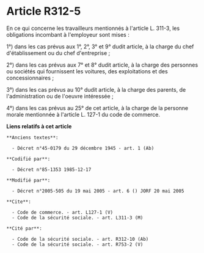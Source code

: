 # Article R312-5

En ce qui concerne les travailleurs mentionnés à l'article L. 311-3, les obligations incombant à l'employeur sont mises : 

1°) dans les cas prévus aux 1°, 2°, 3° et 9° dudit article, à la charge du chef d'établissement ou du chef d'entreprise ; 

2°) dans les cas prévus aux 7° et 8° dudit article, à la charge des personnes ou sociétés qui fournissent les voitures, des
exploitations et des concessionnaires ; 

3°) dans les cas prévus au 10° dudit article, à la charge des parents, de l'administration ou de l'oeuvre intéressée ; 

4°) dans les cas prévus au 25° de cet article, à la charge de la personne morale mentionnée à l'article L. 127-1 du code de
commerce.

**Liens relatifs à cet article**

	**Anciens textes**:

	  - Décret n°45-0179 du 29 décembre 1945 - art. 1 (Ab)

	**Codifié par**:

	  - Décret n°85-1353 1985-12-17

	**Modifié par**:

	  - Décret n°2005-505 du 19 mai 2005 - art. 6 () JORF 20 mai 2005

	**Cite**:

	  - Code de commerce. - art. L127-1 (V)
	  - Code de la sécurité sociale. - art. L311-3 (M)

	**Cité par**:

	  - Code de la sécurité sociale. - art. R312-10 (Ab)
	  - Code de la sécurité sociale. - art. R753-2 (V)
